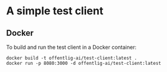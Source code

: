 # A simple test client

## Docker

To build and run the test client in a Docker container:

```
docker build -t offentlig-ai/test-client:latest .
docker run -p 8080:3000 -d offentlig-ai/test-client:latest
```
